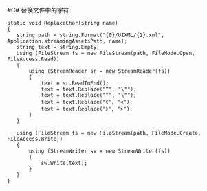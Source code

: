 #C# 替换文件中的字符    

	static void ReplaceChar(string name)
	{
	   string path = string.Format("{0}/UIXML/{1}.xml", Application.streamingAssetsPath, name);
	   string text = string.Empty;
	   using (FileStream fs = new FileStream(path, FileMode.Open, FileAccess.Read))
	   {
	       using (StreamReader sr = new StreamReader(fs))
	       {
	           text = sr.ReadToEnd();
	           text = text.Replace("“", "\"");
	           text = text.Replace("”", "\"");
	           text = text.Replace("《", "<");
	           text = text.Replace("》", ">");
	       }
	   }
	
	   using (FileStream fs = new FileStream(path, FileMode.Create, FileAccess.Write))
	   {
	       using (StreamWriter sw = new StreamWriter(fs))
	       {
	           sw.Write(text);
	       }
	   }
	}